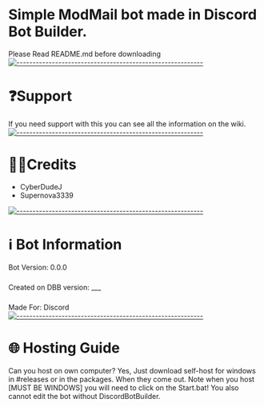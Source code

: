 # Simple ModMail bot made in Discord Bot Builder.
Please Read README.md before downloading 
[![----------------------------------------------------------](https://raw.githubusercontent.com/andreasbm/readme/master/assets/lines/aqua.png)](#Important)
# ❓Support
If you need support with this you can see all the information on the wiki.
[![----------------------------------------------------------](https://raw.githubusercontent.com/andreasbm/readme/master/assets/lines/aqua.png)](#Important)
# 👨‍💻Credits
* CyberDudeJ
* Supernova3339

[![----------------------------------------------------------](https://raw.githubusercontent.com/andreasbm/readme/master/assets/lines/aqua.png)](#Important)
# ℹ️ Bot Information
Bot Version: 0.0.0
###
Created on DBB version: ___
###
Made For: Discord
[![----------------------------------------------------------](https://raw.githubusercontent.com/andreasbm/readme/master/assets/lines/aqua.png)](#Important)
# 🌐 Hosting Guide
Can you host on own computer? Yes, Just download self-host for windows in #releases or in the packages. When they come out.
Note when you host [MUST BE WINDOWS] you will need to click on the Start.bat! You also cannot edit the bot without DiscordBotBuilder.
